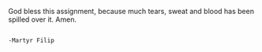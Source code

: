 God bless this assignment, because much tears, sweat and blood has been spilled over it. Amen.
                                                                          
                                                                              -Martyr Filip
